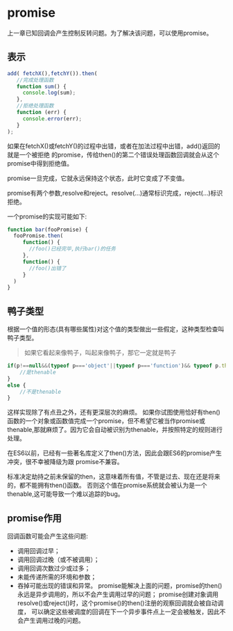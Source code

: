 # promise
上一章已知回调会产生控制反转问题。为了解决该问题，可以使用promise。

## 表示
```javascript
add( fetchX(),fetchY()).then(
   //完成处理函数
   function sum() {
     console.log(sum);
   },
   //拒绝处理函数
   function (err) {
     console.error(err);
   }
);

```
如果在fetchX()或fetchY()的过程中出错，或者在加法过程中出错，add()返回的就是一个被拒绝
的promise，传给then()的第二个错误处理函数回调就会从这个promise中得到拒绝值。

promise一旦完成，它就永远保持这个状态，此时它变成了不变值。

promise有两个参数,resolve和reject。resolve(...)通常标识完成，reject(...)标识拒绝。

一个promise的实现可能如下:
```javascript
function bar(fooPromise) {
  fooPromise.then(
     function() {
       //foo()已经完毕,执行bar()的任务
     },
     function() {
       //foo()出错了
     }
  )
}
```
## 鸭子类型
根据一个值的形态(具有哪些属性)对这个值的类型做出一些假定，这种类型检查叫鸭子类型。
> 如果它看起来像鸭子，叫起来像鸭子，那它一定就是鸭子
```javascript
if(p!==null&&(typeof p==='object'||typeof p==='function')&& typeof p.then==='function'){
	//是thenable
}
else {
	//不是thenable
}
```
这样实现除了有点丑之外，还有更深层次的麻烦。
如果你试图使用恰好有then()函数的一个对象或函数值完成一个promise，但不希望它被当作promise或
thenable,那就麻烦了。因为它会自动被识别为thenable，并按照特定的规则进行处理。

在ES6以前，已经有一些著名库定义了then()方法，因此会跟ES6的promise产生冲突，很不幸被降级为跟
promise不兼容。

标准决定劫持之前未保留的then，这意味着所有值，不管是过去、现在还是将来的，都不能拥有then()函数。
否则这个值在promise系统就会被认为是一个thenable,这可能导致一个难以追踪的bug。

## promise作用
回调函数可能会产生这些问题:
+ 调用回调过早；
+ 调用回调过晚（或不被调用）；
+ 调用回调次数过少或过多；
+ 未能传递所需的环境和参数；
+ 吞掉可能出现的错误和异常。
promise能解决上面的问题，promise的then()永远是异步调用的，所以不会产生调用过早的问题；
promise创建对象调用resolve()或reject()时，这个promise()的then()注册的观察回调就会被自动调度，
可以确定这些被调度的回调在下一个异步事件点上一定会被触发，因此不会产生调用过晚的问题。

